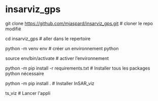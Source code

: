# insarviz_gps


git clone https://github.com/mjaspard/insarviz_gps.git		# cloner le repo modifié

cd insarviz_gps									# aller dans le repertoire

python -m venv env								# créer un environnement python 
	
source env/bin/activate							# activer l’environnement

python -m pip install -r requirements.txt				# Installer tous les packages python nécessaire

python -m pip install .							# Installer InSAR_viz

ts_viz										# Lancer l'appli
